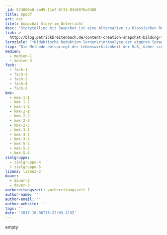 ```yaml
---
_id: 574000e0-aa99-11e7-8f31-83d6976a7d08
title: 6p63f
art: oer
titel: Snapchat Story im Unterricht
desc: "Storytelling mit Snapchat ist eine Alternative zu klassischen Referaten und Präsentationen.\r\nGeeignete Themen werden durch durch eine Story, bestehend aus mehreren 10 Sekunden Snaps (kurze Videos) aufbereitet und illustriert. Die Methode eignet sich für Einzel- oder Gruppenarbeit."
link: >-
  http://blog.patrickbreitenbach.de/content-creation-snapchat-bildung-formatentwicklung/
lernziele: "*Didaktische Reduktion lernen\r\n*Analyse der eigenen Sprache, Gestik, Mimik\r\n*Rhetorische Fähigkeiten verbessern \r\n*Kollaborative Auseinandersetzung mit Themen\r\n*Kreative Aufbereitung von Inhalten und Themen \r\n*Austausch, Reflexion über Themen"
tipp: "Die Methode entspringt der Lebenswirklichkeit der SuS, daher sind sie mit der Nutzung vertraut und der Einsatz der App im Unterricht hat einen motivierenden Charakter.\r\nAuch stille und introvertierteren SuS können sich so an Präsentationen (mit oder ohne Publikum) herantasten. Besonders empfehlenswert ist die Methode für die Fachbereiche Geschichte & Gesellschaft, kulturelle Bildung und Sprachen. \r\nDie Frage des Urheberrechts der verwendeten Inhalte sollte vorherthematisiert werden. \r\nZur Vorbereitung empfiehlt sich der \r\n[Blogartikel] (https://mihajlovicfreiburg.com/2016/09/02/snapchat-story-eine-alternative-zum-klassischen-referat/) von Dejan Mihaijlovic."
medien:
  - medien-1
  - medien-3
fach:
  - fach-1
  - fach-2
  - fach-3
  - fach-4
  - fach-5
kmk:
  - kmk-1-1
  - kmk-1-2
  - kmk-1-3
  - kmk-2-1
  - kmk-2-2
  - kmk-2-3
  - kmk-2-5
  - kmk-3-1
  - kmk-3-2
  - kmk-3-3
  - kmk-5-2
  - kmk-5-3
  - kmk-5-4
zielgruppe:
  - zielgruppe-4
  - zielgruppe-5
lizenz: lizenz-2
dauer:
  - dauer-2
  - dauer-3
vorbereitungszeit: vorbereitungszeit-1
author-name: ''
author-email: ''
author-website: ''
tags: ''
date: '2017-10-06T13:22:03.113Z'
---
```

empty
